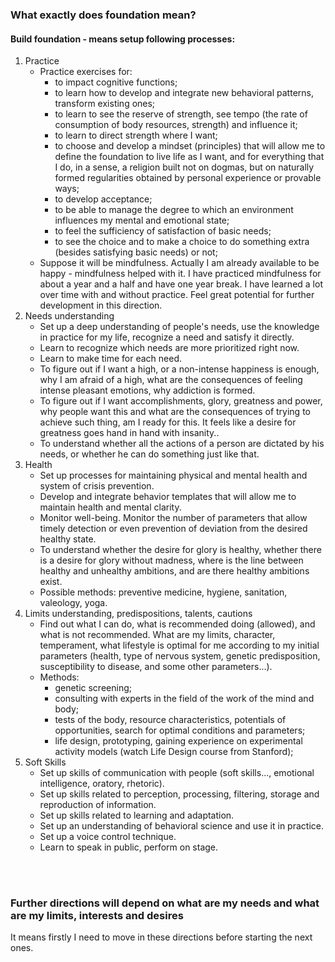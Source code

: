 ### What exactly does foundation mean?

#### Build foundation - means setup following processes:

1. Practice
   - Practice exercises for:
     - to impact cognitive functions;
     - to learn how to develop and integrate new behavioral patterns, transform existing ones;
     - to learn to see the reserve of strength, see tempo (the rate of consumption of body resources, strength) and influence it;
     - to learn to direct strength where I want;
     - to choose and develop a mindset (principles) that will allow me to define the foundation to live life as I want, and for everything that I do, in a sense, a religion built not on dogmas, but on naturally formed regularities obtained by personal experience or provable ways;
     - to develop acceptance;
     - to be able to manage the degree to which an environment influences my mental and emotional state;
     - to feel the sufficiency of satisfaction of basic needs;
     - to see the choice and to make a choice to do something extra (besides satisfying basic needs) or not;
   - Suppose it will be mindfulness. Actually I am already available to be happy - mindfulness helped with it. I have practiced mindfulness for about a year and a half and have one year break. I have learned a lot over time with and without practice. Feel great potential for further development in this direction.
2. Needs understanding
   - Set up a deep understanding of people's needs, use the knowledge in practice for my life, recognize a need and satisfy it directly.
   - Learn to recognize which needs are more prioritized right now.
   - Learn to make time for each need.
   - To figure out if I want a high, or a non-intense happiness is enough, why I am afraid of a high, what are the consequences of feeling intense pleasant emotions, why addiction is formed.
   - To figure out if I want accomplishments, glory, greatness and power, why people want this and what are the consequences of trying to achieve such thing, am I ready for this. It feels like a desire for greatness goes hand in hand with insanity..
   - To understand whether all the actions of a person are dictated by his needs, or whether he can do something just like that.
3. Health
   - Set up processes for maintaining physical and mental health and system of crisis prevention.
   - Develop and integrate behavior templates that will allow me to maintain health and mental clarity.
   - Monitor well-being. Monitor the number of parameters that allow timely detection or even prevention of deviation from the desired healthy state.
   - To understand whether the desire for glory is healthy, whether there is a desire for glory without madness, where is the line between healthy and unhealthy ambitions, and are there healthy ambitions exist.
   - Possible methods: preventive medicine, hygiene, sanitation, valeology, yoga.
4. Limits understanding, predispositions, talents, cautions
   - Find out what I can do, what is recommended doing (allowed), and what is not recommended. What are my limits, character, temperament, what lifestyle is optimal for me according to my initial parameters (health, type of nervous system, genetic predisposition, susceptibility to disease, and some other parameters...).
   - Methods:
     - genetic screening;
     - consulting with experts in the field of the work of the mind and body;
     - tests of the body, resource characteristics, potentials of opportunities, search for optimal conditions and parameters;
     - life design, prototyping, gaining experience on experimental activity models (watch Life Design course from Stanford);
5. Soft Skills
   - Set up skills of communication with people (soft skills..., emotional intelligence, oratory, rhetoric).
   - Set up skills related to perception, processing, filtering, storage and reproduction of information.
   - Set up skills related to learning and adaptation.
   - Set up an understanding of behavioral science and use it in practice.
   - Set up a voice control technique.
   - Learn to speak in public, perform on stage.

<br>
<br>

### Further directions will depend on what are my needs and what are my limits, interests and desires<br>
It means firstly I need to move in these directions before starting the next ones.
